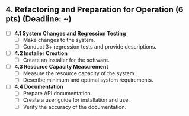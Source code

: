 ## 4. Refactoring and Preparation for Operation (6 pts) (Deadline: ~)
- [ ] **4.1 System Changes and Regression Testing**
  - [ ] Make changes to the system.
  - [ ] Conduct 3+ regression tests and provide descriptions.

- [ ] **4.2 Installer Creation**
  - [ ] Create an installer for the software.

- [ ] **4.3 Resource Capacity Measurement**
  - [ ] Measure the resource capacity of the system.
  - [ ] Describe minimum and optimal system requirements.

- [ ] **4.4 Documentation**
  - [ ] Prepare API documentation.
  - [ ] Create a user guide for installation and use.
  - [ ] Verify the accuracy of the documentation.

